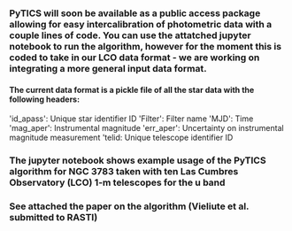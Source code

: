 ### PyTICS will soon be available as a public access package allowing for easy intercalibration of photometric data with a couple lines of code. You can use the attatched jupyter notebook to run the algorithm, however for the moment this is coded to take in our LCO data format - we are working on integrating a more general input data format.

#### The current data format is a pickle file of all the star data with the following headers:
'id_apass': Unique star identifier ID
'Filter': Filter name
'MJD': Time
'mag_aper': Instrumental magnitude
'err_aper': Uncertainty on instrumental magnitude measurement
'telid: Unique telescope identifier ID

### The jupyter notebook shows example usage of the PyTICS algorithm for NGC 3783 taken with ten Las Cumbres Observatory (LCO) 1-m telescopes for the u band 

### See attached the paper on the algorithm (Vieliute et al. submitted to RASTI)

